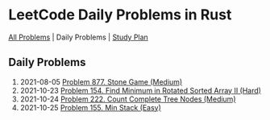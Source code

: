 LeetCode Daily Problems in Rust
===============================

[All Problems](src/README) | Daily Problems | [Study Plan](STUDY_PLAN)

Daily Problems
--------------

1. 2021-08-05 [Problem 877. Stone Game (Medium)](problem_0877/README)
2. 2021-10-23 [Problem 154. Find Minimum in Rotated Sorted Array II (Hard)](problem_0154/README)
3. 2021-10-24 [Problem 222. Count Complete Tree Nodes (Medium)](problem_0222/README)
4. 2021-10-25 [Problem 155. Min Stack (Easy)](problem_0155/README)
